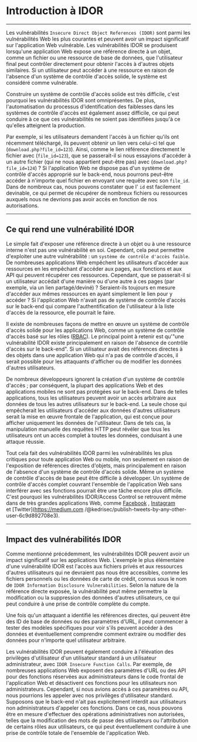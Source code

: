 Introduction à IDOR
=============

* * * * *

Les vulnérabilités `Insecure Direct Object References (IDOR)` sont parmi les vulnérabilités Web les plus courantes et peuvent avoir un impact significatif sur l'application Web vulnérable. Les vulnérabilités IDOR se produisent lorsqu'une application Web expose une référence directe à un objet, comme un fichier ou une ressource de base de données, que l'utilisateur final peut contrôler directement pour obtenir l'accès à d'autres objets similaires. Si un utilisateur peut accéder à une ressource en raison de l'absence d'un système de contrôle d'accès solide, le système est considéré comme vulnérable.

Construire un système de contrôle d'accès solide est très difficile, c'est pourquoi les vulnérabilités IDOR sont omniprésentes. De plus, l'automatisation du processus d'identification des faiblesses dans les systèmes de contrôle d'accès est également assez difficile, ce qui peut conduire à ce que ces vulnérabilités ne soient pas identifiées jusqu'à ce qu'elles atteignent la production.

Par exemple, si les utilisateurs demandent l'accès à un fichier qu'ils ont récemment téléchargé, ils peuvent obtenir un lien vers celui-ci tel que (`download.php?file_id=123`). Ainsi, comme le lien référence directement le fichier avec (`file_id=123`), que se passerait-il si nous essayions d'accéder à un autre fichier (qui ne nous appartient peut-être pas) avec (`download.php?file_id=124`) ? Si l'application Web ne dispose pas d'un système de contrôle d'accès approprié sur le back-end, nous pourrons peut-être accéder à n'importe quel fichier en envoyant une requête avec son `file_id`. Dans de nombreux cas, nous pouvons constater que l' `id` est facilement devinable, ce qui permet de récupérer de nombreux fichiers ou ressources auxquels nous ne devrions pas avoir accès en fonction de nos autorisations.

* * * * *

Ce qui rend une vulnérabilité IDOR
--------------------------------

Le simple fait d'exposer une référence directe à un objet ou à une ressource interne n'est pas une vulnérabilité en soi. Cependant, cela peut permettre d'exploiter une autre vulnérabilité : un `système de contrôle d'accès faible`. De nombreuses applications Web empêchent les utilisateurs d'accéder aux ressources en les empêchant d'accéder aux pages, aux fonctions et aux API qui peuvent récupérer ces ressources. Cependant, que se passerait-il si un utilisateur accédait d'une manière ou d'une autre à ces pages (par exemple, via un lien partagé/deviné) ? Seraient-ils toujours en mesure d'accéder aux mêmes ressources en ayant simplement le lien pour y accéder ? Si l'application Web n'avait pas de système de contrôle d'accès sur le back-end qui compare l'authentification de l'utilisateur à la liste d'accès de la ressource, elle pourrait le faire.

Il existe de nombreuses façons de mettre en œuvre un système de contrôle d'accès solide pour les applications Web, comme un système de contrôle d'accès basé sur les rôles ([RBAC](https://en.wikipedia.org/wiki/Role-based_access_control)). Le principal point à retenir est qu'"une vulnérabilité IDOR existe principalement en raison de l'absence de contrôle d'accès sur le back-end". Si un utilisateur avait des références directes à des objets dans une application Web qui n'a pas de contrôle d'accès, il serait possible pour les attaquants d'afficher ou de modifier les données d'autres utilisateurs.

De nombreux développeurs ignorent la création d'un système de contrôle d'accès ; par conséquent, la plupart des applications Web et des applications mobiles ne sont pas protégées sur le back-end. Dans de telles applications, tous les utilisateurs peuvent avoir un accès arbitraire aux données de tous les autres utilisateurs sur le back-end. La seule chose qui empêcherait les utilisateurs d'accéder aux données d'autres utilisateurs serait la mise en œuvre frontale de l'application, qui est conçue pour afficher uniquement les données de l'utilisateur. Dans de tels cas, la manipulation manuelle des requêtes HTTP peut révéler que tous les utilisateurs ont un accès complet à toutes les données, conduisant à une attaque réussie.

Tout cela fait des vulnérabilités IDOR parmi les vulnérabilités les plus critiques pour toute application Web ou mobile, non seulement en raison de l'exposition de références directes d'objets, mais principalement en raison de l'absence d'un système de contrôle d'accès solide. Même un système de contrôle d'accès de base peut être difficile à développer. Un système de contrôle d'accès complet couvrant l'ensemble de l'application Web sans interférer avec ses fonctions pourrait être une tâche encore plus difficile. C'est pourquoi les vulnérabilités IDOR/Access Control se retrouvent même dans de très grandes applications Web, comme [Facebook](https://infosecwriteups.com/disclose-private-attachments-in-facebook-messenger-infrastructure-15-000-ae13602aa486) , [Instagram](https://infosecwriteups.com/add-description-to-instagram-posts-on-behalf-of-other-users-6500-7d55b4a24c5a) et [Twitter](https://medium.com /@kedrisec/publish-tweets-by-any-other-user-6c9d892708e3).

* * * * *

Impact des vulnérabilités IDOR
------------------------------

Comme mentionné précédemment, les vulnérabilités IDOR peuvent avoir un impact significatif sur les applications Web. L'exemple le plus élémentaire d'une vulnérabilité IDOR est l'accès aux fichiers privés et aux ressources d'autres utilisateurs qui ne devraient pas nous être accessibles, comme les fichiers personnels ou les données de carte de crédit, connus sous le nom de `IDOR Information Disclosure Vulnerabilities`. Selon la nature de la référence directe exposée, la vulnérabilité peut même permettre la modification ou la suppression des données d'autres utilisateurs, ce qui peut conduire à une prise de contrôle complète du compte.

Une fois qu'un attaquant a identifié les références directes, qui peuvent être des ID de base de données ou des paramètres d'URL, il peut commencer à tester des modèles spécifiques pour voir s'ils peuvent accéder à des données et éventuellement comprendre comment extraire ou modifier des données pour n'importe quel utilisateur arbitraire.

Les vulnérabilités IDOR peuvent également conduire à l'élévation des privilèges d'utilisateur d'un utilisateur standard à un utilisateur administrateur, avec `IDOR Insecure Function Calls`. Par exemple, de nombreuses applications Web exposent des paramètres d'URL ou des API pour des fonctions réservées aux administrateurs dans le code frontal de l'application Web et désactivent ces fonctions pour les utilisateurs non administrateurs. Cependant, si nous avions accès à ces paramètres ou API, nous pourrions les appeler avec nos privilèges d'utilisateur standard. Supposons que le back-end n'ait pas explicitement interdit aux utilisateurs non administrateurs d'appeler ces fonctions. Dans ce cas, nous pouvons être en mesure d'effectuer des opérations administratives non autorisées, telles que la modification des mots de passe des utilisateurs ou l'attribution de certains rôles aux utilisateurs, ce qui peut éventuellement conduire à une prise de contrôle totale de l'ensemble de l'application Web.
